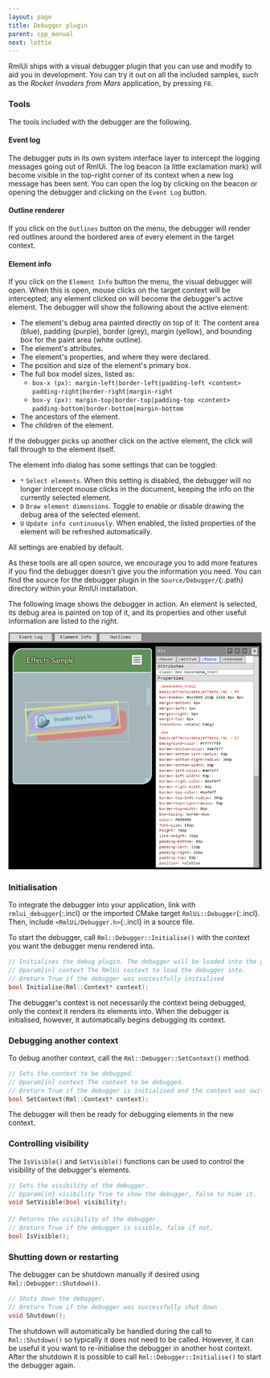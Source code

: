 ```yaml
---
layout: page
title: Debugger plugin
parent: cpp_manual
next: lottie
---
```


RmlUi ships with a visual debugger plugin that you can use and modify to aid you in development. You can try it out on all the included samples, such as the _Rocket Invaders from Mars_ application, by pressing `F8`.

### Tools

The tools included with the debugger are the following.

#### Event log

The debugger puts in its own system interface layer to intercept the logging messages going out of RmlUi. The log beacon (a little exclamation mark) will become visible in the top-right corner of its context when a new log message has been sent. You can open the log by clicking on the beacon or opening the debugger and clicking on the `Event Log` button.

#### Outline renderer

If you click on the `Outlines` button on the menu, the debugger will render red outlines around the bordered area of every element in the target context.

#### Element info

If you click on the `Element Info` button the menu, the visual debugger will open. When this is open, mouse clicks on the target context will be intercepted; any element clicked on will become the debugger's active element. The debugger will show the following about the active element:

* The element's debug area painted directly on top of it: The content area (blue), padding (purple), border (grey), margin (yellow), and bounding box for the paint area (white outline).
* The element's attributes.
* The element's properties, and where they were declared.
* The position and size of the element's primary box.
* The full box model sizes, listed as:
  * `box-x (px): margin-left|border-left|padding-left <content> padding-right|border-right|margin-right`
  * `box-y (px): margin-top|border-top|padding-top <content> padding-bottom|border-bottom|margin-bottom`
* The ancestors of the element.
* The children of the element.

If the debugger picks up another click on the active element, the click will fall through to the element itself.

The element info dialog has some settings that can be toggled:

* `*` `Select elements`. When this setting is disabled, the debugger will no longer intercept mouse clicks in the document, keeping the info on the currently selected element.
* `D` `Draw element dimensions`. Toggle to enable or disable drawing the debug area of the selected element.
* `U` `Update info continuously`. When enabled, the listed properties of the element will be refreshed automatically.

All settings are enabled by default.

As these tools are all open source, we encourage you to add more features if you find the debugger doesn't give you the information you need. You can find the source for the debugger plugin in the `Source/Debugger/`{:.path} directory within your RmlUi installation.

The following image shows the debugger in action. An element is selected, its debug area is painted on top of it, and its properties and other useful information are listed to the right.

![Debugger screenshot](../../assets/images/debugger.png)

### Initialisation

To integrate the debugger into your application, link with `rmlui_debugger`{:.incl} or the imported CMake target `RmlUi::Debugger`{:.incl}. Then, include `<RmlUi/Debugger.h>`{:.incl} in a source file.

To start the debugger, call `Rml::Debugger::Initialise()` with the context you want the debugger menu rendered into.

```cpp
// Initialises the debug plugin. The debugger will be loaded into the given context.
// @param[in] context The RmlUi context to load the debugger into.
// @return True if the debugger was successfully initialised
bool Initialise(Rml::Context* context);
```

The debugger's context is not necessarily the context being debugged, only the context it renders its elements into. When the debugger is initialised, however, it automatically begins debugging its context.

### Debugging another context

To debug another context, call the `Rml::Debugger::SetContext()` method.

```cpp
// Sets the context to be debugged.
// @param[in] context The context to be debugged.
// @return True if the debugger is initialised and the context was switched, false otherwise.
bool SetContext(Rml::Context* context);
```

The debugger will then be ready for debugging elements in the new context.

### Controlling visibility

The `IsVisible()` and `SetVisible()` functions can be used to control the visibility of the debugger's elements.

```cpp
// Sets the visibility of the debugger.
// @param[in] visibility True to show the debugger, false to hide it.
void SetVisible(bool visibility);

// Returns the visibility of the debugger.
// @return True if the debugger is visible, false if not.
bool IsVisible();
```

### Shutting down or restarting

The debugger can be shutdown manually if desired using `Rml::Debugger::Shutdown()`.

```cpp
// Shuts down the debugger.
// @return True if the debugger was successfully shut down
void Shutdown();
```

The shutdown will automatically be handled during the call to `Rml::Shutdown()` so typically it does not need to be called. However, it can be useful it you want to re-initialise the debugger in another host context. After the shutdown it is possible to call `Rml::Debugger::Initialise()`  to start the debugger again.
